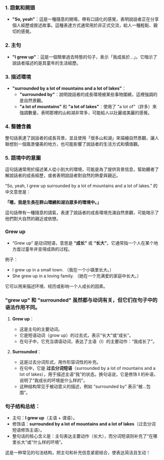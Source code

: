 
### 1. **語氣和開頭**
- **"So, yeah"**：這是一種隨意的開場，帶有口語化的感覺，表明說話者正在分享個人經歷或敘述故事。這種表達方式通常用於非正式交流，給人一種輕鬆、親切的感覺。

### 2. **主句**
- **"I grew up"**：這是一個簡單過去時態的句子，表示「我成長於...」。它暗示了說話者描述的是其童年的生活經歷。

### 3. **描述環境**
- **"surrounded by a lot of mountains and a lot of lakes"**：
  - **"surrounded by"**：說明說話者的成長環境被某些事物圍繞，這裡強調的是自然景觀。
  - **"a lot of mountains"** 和 **"a lot of lakes"**：使用了 "a lot of"（許多）來強調數量，表明那裡的山和湖非常多，可能給人以壯麗或美麗的感覺。

### 4. **整體含義**
整句話表達了說話者的成長背景，並且使用「很多山和湖」來描繪自然景觀，讓人聯想到一個風景優美的地方，也可能影響了說話者的生活方式和價值觀。

### 5. **語境中的意圖**
這句話通常用於描述某人從小到大的環境，可能是為了提供背景信息，幫助聽者了解說話者的成長經歷，或者表明說話者對自然的熱愛與親近。

“So, yeah, I grew up surrounded by a lot of mountains and a lot of lakes.” 的中文意思是：

**「嗯，我是生長在群山環繞和湖泊眾多的環境中。」**

這句話帶有一種隨意的語氣，表達了說話者的成長環境充滿自然景觀，可能暗示了他們對大自然的親近或依戀。

### **Grew up**
- “Grew up” 是动词短语，意思是 **“成长”** 或 **“长大”**。它通常指一个人在某个地方度过童年并变得成熟的过程。

例子：
- I grew up in a small town. （我在一个小镇里长大。）
- She grew up in a loving family. （她在一个充满爱的家庭中长大。）

它可以用来描述环境、经历或影响一个人成长的因素。

### **"grew up"** 和 **"surrounded"** 虽然都与动词有关，但它们在句子中的语法作用不同。

1. **Grew up**：
   - 这是主句的主要动词。
   - 它是短语动词（grow up）的过去式，表示“长大”或“成长”。
   - 在句子中，它充当谓语动词，表达了主语（I）的主要动作：“我成长了”。

2. **Surrounded**：
   - 这是过去分词形式，用作形容词性的补充。
   - 在句中，它是 **过去分词短语**（surrounded by a lot of mountains and a lot of lakes），用于描述主语“我”的状态。换句话说，它是修饰 **I** 的补语，说明了“我成长的环境是什么样的”。
   - 这种结构常见于被动意义的描述，例如 “surrounded by” 表示“被...包围”。

### 句子结构总结：
- 主句：**I grew up**（主语 + 谓语）。
- 修饰语：**surrounded by a lot of mountains and a lot of lakes**（过去分词短语修饰主语）。
- 整句话的核心含义是：主句表达主要动作（长大），而分词短语则补充了“在哪里长大”或“什么样的环境”。

这是一种常见的句法结构，把主句和补充信息紧密结合，使表达简洁且生动！ 